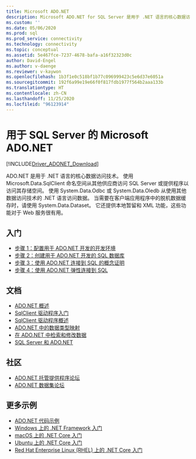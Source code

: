 ```yaml
---
title: Microsoft ADO.NET
description: Microsoft ADO.NET for SQL Server 是用于 .NET 语言的核心数据访问技术。 使用 Microsoft.Data.SqlClient 命名空间来访问 SQL Server。
ms.custom: ''
ms.date: 05/06/2020
ms.prod: sql
ms.prod_service: connectivity
ms.technology: connectivity
ms.topic: conceptual
ms.assetid: 5e467fce-7237-4678-bafa-a16f32323d0c
author: David-Engel
ms.author: v-daenge
ms.reviewer: v-kaywon
ms.openlocfilehash: 1b3f1e0c518bf1b77c096999423c5e6d37e6051a
ms.sourcegitcommit: 192f6a99e19e66f0f817fdb1977f564b2aaa133b
ms.translationtype: HT
ms.contentlocale: zh-CN
ms.lasthandoff: 11/25/2020
ms.locfileid: "96123914"
---
```

# <a name="microsoft-adonet-for-sql-server"></a>用于 SQL Server 的 Microsoft ADO.NET

[!INCLUDE[Driver_ADONET_Download](../../includes/driver_adonet_download.md)]

ADO.NET 是用于 .NET 语言的核心数据访问技术。 使用 Microsoft.Data.SqlClient 命名空间从其他供应商访问 SQL Server 或提供程序以访问其存储空间。 使用 System.Data.Odbc 或 System.Data.Oledb 从使用其他数据访问技术的 .NET 语言访问数据。 当需要在客户端应用程序中的脱机数据缓存时，请使用 System.Data.Dataset。 它还提供本地暂留和 XML 功能，这些功能对于 Web 服务很有用。

## <a name="getting-started"></a>入门
* [步骤 1：配置用于 ADO.NET 开发的开发环境](step-1-configure-development-environment-ado-net-development.md)
* [步骤 2：创建用于 ADO.NET 开发的 SQL 数据库](step-2-create-sql-database-ado-net-development.md)
* [步骤 3：使用 ADO.NET 连接到 SQL 的概念证明](step-3-connect-sql-ado-net.md)
* [步骤 4：使用 ADO.NET 弹性连接到 SQL](step-4-connect-resiliently-sql-ado-net.md)

## <a name="documentation"></a>文档
* [ADO.NET 概述](/dotnet/framework/data/adonet/)
* [SqlClient 驱动程序入门](get-started-sqlclient-driver.md)  
* [SqlClient 驱动程序概述](overview-sqlclient-driver.md)  
* [ADO.NET 中的数据类型映射](data-type-mappings-ado-net.md)
* [在 ADO.NET 中检索和修改数据](retrieving-modifying-data.md)
* [SQL Server 和 ADO.NET](./sql/index.md)

## <a name="community"></a>社区
* [ADO.NET 托管提供程序论坛](https://social.msdn.microsoft.com/Forums/home?forum=adodotnetdataproviders)
* [ADO.NET 数据集论坛](https://social.msdn.microsoft.com/Forums/home?forum=adodotnetdataset)

## <a name="more-samples"></a>更多示例
* [ADO.NET 代码示例](/dotnet/framework/data/adonet/ado-net-code-examples)
* [Windows 上的 .NET Framework 入门](https://www.microsoft.com/sql-server/developer-get-started/csharp/win/)
* [macOS 上的 .NET Core 入门](https://www.microsoft.com/sql-server/developer-get-started/csharp/macos/)
* [Ubuntu 上的 .NET Core 入门](https://www.microsoft.com/sql-server/developer-get-started/csharp/ubuntu/)
* [Red Hat Enterprise Linux (RHEL) 上的 .NET Core 入门](https://www.microsoft.com/sql-server/developer-get-started/csharp/rhel/)


